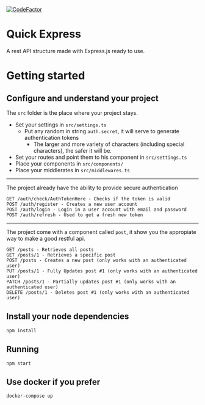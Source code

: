 [![CodeFactor](https://www.codefactor.io/repository/github/scriptaria/quick-express/badge)](https://www.codefactor.io/repository/github/scriptaria/quick-express)

# Quick Express

A rest API structure made with Express.js ready to use.

# Getting started

## Configure and understand your project

The `src` folder is the place where your project stays.

 * Set your settings in `src/settings.ts`
   * Put any random in string `auth.secret`, it will serve to generate authentication tokens
     *  The larger and more variety of characters (including special characters), the safer it will be.
 * Set your routes and point them to his component in `src/settings.ts`
 * Place your components in `src/components/`
 * Place your middlerates in `src/middlewares.ts`

------

The project already have the ability to provide secure authentication

    GET /auth/check/AuthTokenHere - Checks if the token is valid
    POST /auth/register - Creates a new user account
    POST /auth/login - Login in a user account with email and password
    POST /auth/refresh - Used to get a fresh new token

------

The project come with a component called `post`, it show you the appropiate way to make a good restful api.

    GET /posts - Retrieves all posts
    GET /posts/1 - Retrieves a specific post
    POST /posts - Creates a new post (only works with an authenticated user)
    PUT /posts/1 - Fully Updates post #1 (only works with an authenticated user)
    PATCH /posts/1 - Partially updates post #1 (only works with an authenticated user)
    DELETE /posts/1 - Deletes post #1 (only works with an authenticated user)

## Install your node dependencies

    npm install

## Running

    npm start

## Use docker if you prefer

    docker-compose up






